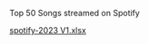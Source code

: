 Top 50 Songs streamed on Spotify



[spotify-2023 V1.xlsx](https://github.com/Thuske55/SpotifyV1/files/12802531/spotify-2023.V1.xlsx)
